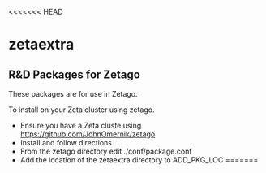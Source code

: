<<<<<<< HEAD
# zetaextra
R&amp;D Packages for Zetago
-------------------------
These packages are for use in Zetago. 

To install on your Zeta cluster using zetago. 

- Ensure you have a Zeta cluste using https://github.com/JohnOmernik/zetago
- Install and follow directions
- From the zetago directory edit ./conf/package.conf
- Add the location of the zetaextra directory to ADD_PKG_LOC
=======

